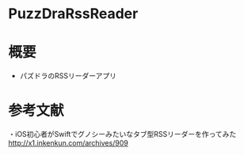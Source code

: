# PuzzDraRssReader

# 概要
- パズドラのRSSリーダーアプリ

# 参考文献
・iOS初心者がSwiftでグノシーみたいなタブ型RSSリーダーを作ってみた
http://x1.inkenkun.com/archives/909

